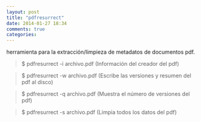 ```yaml
---
layout: post
title: "pdfresurrect"
date: 2014-01-27 18:34
comments: true
categories: 
---
```

herramienta para la extracción/limpieza de metadatos de documentos pdf.

>$ pdfresurrect -i archivo.pdf   (Información del creador del pdf)

>$ pdfresurrect -w archivo.pdf  (Escribe las versiones y resumen del pdf al disco)

>$ pdfresurrect -q archivo.pdf   (Muestra el número de versiones del pdf)

>$ pdfresurrect -s  archivo.pdf  (Limpia todos los datos del pdf)

